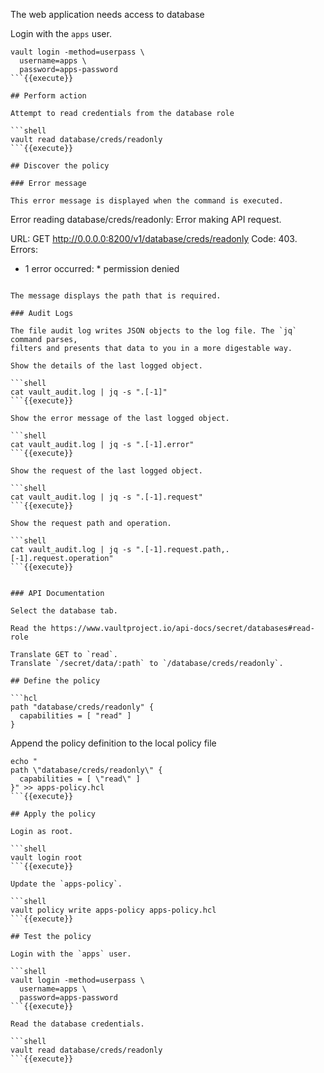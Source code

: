 The web application needs access to database

Login with the `apps` user.

```shell
vault login -method=userpass \
  username=apps \
  password=apps-password
```{{execute}}

## Perform action

Attempt to read credentials from the database role

```shell
vault read database/creds/readonly
```{{execute}}

## Discover the policy

### Error message

This error message is displayed when the command is executed.

```
Error reading database/creds/readonly: Error making API request.

URL: GET http://0.0.0.0:8200/v1/database/creds/readonly
Code: 403. Errors:

* 1 error occurred:
        * permission denied
```

The message displays the path that is required.

### Audit Logs

The file audit log writes JSON objects to the log file. The `jq` command parses,
filters and presents that data to you in a more digestable way.

Show the details of the last logged object.

```shell
cat vault_audit.log | jq -s ".[-1]"
```{{execute}}

Show the error message of the last logged object.

```shell
cat vault_audit.log | jq -s ".[-1].error"
```{{execute}}

Show the request of the last logged object.

```shell
cat vault_audit.log | jq -s ".[-1].request"
```{{execute}}

Show the request path and operation.

```shell
cat vault_audit.log | jq -s ".[-1].request.path,.[-1].request.operation"
```{{execute}}


### API Documentation

Select the database tab.

Read the https://www.vaultproject.io/api-docs/secret/databases#read-role

Translate GET to `read`.
Translate `/secret/data/:path` to `/database/creds/readonly`.

## Define the policy

```hcl
path "database/creds/readonly" {
  capabilities = [ "read" ]
}
```

Append the policy definition to the local policy file

```shell
echo "
path \"database/creds/readonly\" {
  capabilities = [ \"read\" ]
}" >> apps-policy.hcl
```{{execute}}

## Apply the policy

Login as root.

```shell
vault login root
```{{execute}}

Update the `apps-policy`.

```shell
vault policy write apps-policy apps-policy.hcl
```{{execute}}

## Test the policy

Login with the `apps` user.

```shell
vault login -method=userpass \
  username=apps \
  password=apps-password
```{{execute}}

Read the database credentials.

```shell
vault read database/creds/readonly
```{{execute}}